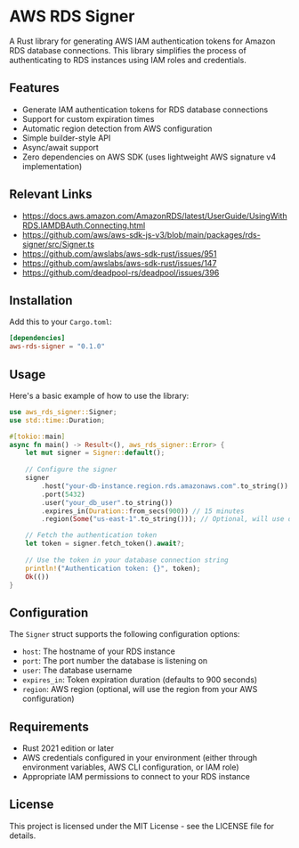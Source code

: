 # AWS RDS Signer

A Rust library for generating AWS IAM authentication tokens for Amazon RDS database connections. This library simplifies the process of authenticating to RDS instances using IAM roles and credentials.

## Features

- Generate IAM authentication tokens for RDS database connections
- Support for custom expiration times
- Automatic region detection from AWS configuration
- Simple builder-style API
- Async/await support
- Zero dependencies on AWS SDK (uses lightweight AWS signature v4 implementation)


## Relevant Links

* https://docs.aws.amazon.com/AmazonRDS/latest/UserGuide/UsingWithRDS.IAMDBAuth.Connecting.html
* https://github.com/aws/aws-sdk-js-v3/blob/main/packages/rds-signer/src/Signer.ts
* https://github.com/awslabs/aws-sdk-rust/issues/951
* https://github.com/awslabs/aws-sdk-rust/issues/147
* https://github.com/deadpool-rs/deadpool/issues/396


## Installation

Add this to your `Cargo.toml`:

```toml
[dependencies]
aws-rds-signer = "0.1.0"
```

## Usage

Here's a basic example of how to use the library:

```rust
use aws_rds_signer::Signer;
use std::time::Duration;

#[tokio::main]
async fn main() -> Result<(), aws_rds_signer::Error> {
    let mut signer = Signer::default();
    
    // Configure the signer
    signer
        .host("your-db-instance.region.rds.amazonaws.com".to_string())
        .port(5432)
        .user("your_db_user".to_string())
        .expires_in(Duration::from_secs(900)) // 15 minutes
        .region(Some("us-east-1".to_string())); // Optional, will use default region if not specified

    // Fetch the authentication token
    let token = signer.fetch_token().await?;
    
    // Use the token in your database connection string
    println!("Authentication token: {}", token);
    Ok(())
}
```

## Configuration

The `Signer` struct supports the following configuration options:

- `host`: The hostname of your RDS instance
- `port`: The port number the database is listening on
- `user`: The database username
- `expires_in`: Token expiration duration (defaults to 900 seconds)
- `region`: AWS region (optional, will use the region from your AWS configuration)

## Requirements

- Rust 2021 edition or later
- AWS credentials configured in your environment (either through environment variables, AWS CLI configuration, or IAM role)
- Appropriate IAM permissions to connect to your RDS instance

## License

This project is licensed under the MIT License - see the LICENSE file for details.

